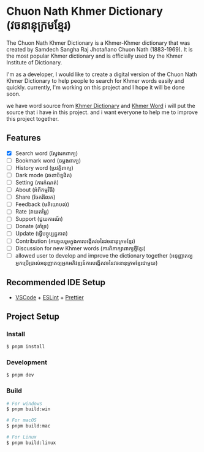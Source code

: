 # Chuon Nath Khmer Dictionary (វចនានុក្រមខ្មែរ)

The Chuon Nath Khmer Dictionary is a Khmer-Khmer dictionary that was created by Samdech Sangha Raj Jhotañano Chuon Nath (1883-1969). It is the most popular Khmer dictionary and is officially used by the Khmer Institute of Dictionary.

I'm as a developer, I would like to create a digital version of the Chuon Nath Khmer Dictionary to help people to search for Khmer words easily and quickly. currently, I'm working on this project and I hope it will be done soon.

we have word source from [Khmer Dictionary]() and [Khmer Word]() i will put the source that i have in this project. and i want everyone to help me to improve this project together.

## Features

- [x] Search word (ស្វែងរកពាក្យ)
- [ ] Bookmark word (ចម្លងពាក្យ)
- [ ] History word (ប្រវត្តិពាក្យ)
- [ ] Dark mode (រចនាប័ទ្មងិត)
- [ ] Setting (ការកំណត់)
- [ ] About (អំពីកម្មវិធី)
- [ ] Share (ចែករំលែក)
- [ ] Feedback (មតិយោបល់)
- [ ] Rate (វាយតម្លៃ)
- [ ] Support (ជួយការណ៍)
- [ ] Donate (គាំទ្រ)
- [ ] Update (ធ្វើបច្ចុប្បន្នភាព)
- [ ] Contribution (ការចូលរួមក្នុងការបង្កើតវចនៃវចនានុក្រមខ្មែរ)
- [ ] Discussion for new Khmer words (ការពិភាក្សាពាក្យថ្មីខ្មែរ)
- [ ] allowed user to develop and improve the dictionary together (អនុញ្ញាតឲ្យអ្នកប្រើប្រាស់អនុញ្ញាតឲ្យអ្នកអភិវឌ្ឍន៍ការបង្កើតវចនៃវចនានុក្រមខ្មែរជាមួយ)

## Recommended IDE Setup

- [VSCode](https://code.visualstudio.com/) + [ESLint](https://marketplace.visualstudio.com/items?itemName=dbaeumer.vscode-eslint) + [Prettier](https://marketplace.visualstudio.com/items?itemName=esbenp.prettier-vscode)

## Project Setup

### Install

```bash
$ pnpm install
```

### Development

```bash
$ pnpm dev
```

### Build

```bash
# For windows
$ pnpm build:win

# For macOS
$ pnpm build:mac

# For Linux
$ pnpm build:linux
```
